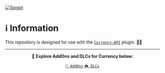 [![Spigot](https://raw.githubusercontent.com/intergrav/devins-badges/refs/heads/v3/assets/cozy/available/spigot_vector.svg)](https://www.spigotmc.org/resources/mcengine-currency-engine.125827/)

# ℹ️ Information

This repository is designed for use with the [`Currency-API`](https://github.com/MCEngine/currency-api) plugin. 🤖🔌

---

<div align="center">

🎯 **Explore AddOns and DLCs for Currency below:**

[`🧩 AddOns`](https://github.com/topics/mcengine-currency-addon)
[`🎮 DLCs`](https://github.com/topics/mcengine-currency-dlc)

</div>
